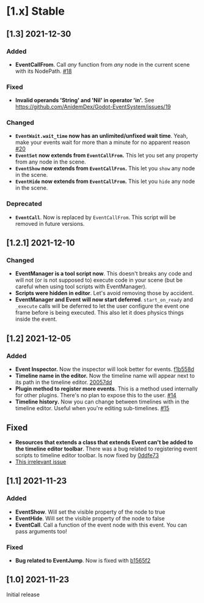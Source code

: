 # \[1.x] Stable
## \[1.3] 2021-12-30
### Added
- **EventCallFrom**. Call _any_ function from _any_ node in the current scene with its NodePath. [#18](https://github.com/AnidemDex/Godot-EventSystem/pull/18)

### Fixed
- **Invalid operands 'String' and 'Nil' in operator 'in'.** See https://github.com/AnidemDex/Godot-EventSystem/issues/19

### Changed
- **`EventWait.wait_time` now has an unlimited/unfixed wait time**. Yeah, make your events wait for more than a minute for no apparent reason [#20](https://github.com/AnidemDex/Godot-EventSystem/pull/20)
- **`EventSet` now extends from `EventCallFrom`.** This let you set any property from any node in the scene.
- **`EventShow` now extends from `EventCallFron`.** This let you `show` any node in the scene.
- **`EventHide` now extends from `EventCallFrom`.** This let you `hide` any node in the scene. 

### Deprecated
- **`EventCall`**. Now is replaced by `EventCallFrom`. This script will be removed in future versions.

## \[1.2.1] 2021-12-10
### Changed
- **EventManager is a tool script now**. This doesn't breaks any code and will not (or is not supposed to) execute code in your scene (but be careful when using tool scripts with EventManager).
- **Scripts were hidden in editor**. Let's avoid removing those by accident.
- **EventManager and Event will now start deferred**. `start_on_ready` and `_execute` calls will be deferred to let the user configure the event one frame before is being executed. This also let it does physics things inside the event.

## \[1.2] 2021-12-05
### Added
- **Event Inspector.** Now the inspector will look better for events. [f1b558d](https://github.com/AnidemDex/Godot-EventSystem/commit/f1b558d53541cab5c74f1900cd2767a0f33c2a39)
- **Timeline name in the editor.** Now the timeline name will appear next to its path in the timeline editor. [20057dd](https://github.com/AnidemDex/Godot-EventSystem/commit/20057ddc389571920683b2bd98fae27e2ee5f4ee)
- **Plugin method to register more events**. This is a method used internally for other plugins. There's no plan to expose this to the user. [#14](https://github.com/AnidemDex/Godot-EventSystem/pull/14)
- **Timeline history.** Now you can change between timelines with in the timeline editor. Useful when you're editing sub-timelines. [#15](https://github.com/AnidemDex/Godot-EventSystem/pull/15)

## Fixed
- **Resources that extends a class that extends Event can't be added to the timeline editor toolbar**. There was a bug related to registering event scripts to timeline editor toolbar. Is now fixed by [0ddfe73](https://github.com/AnidemDex/Godot-EventSystem/commit/84e00318a9b7d56274cc6b64c9671e8a0322ba46)
- [This irrelevant issue](https://github.com/AnidemDex/Godot-EventSystem/issues/11)

## \[1.1] 2021-11-23
### Added
- **EventShow**. Will set the visible property of the node to true
- **EventHide**. Will set the visible property of the node to false
- **EventCall**. Call a function of the event node with this event. You can pass arguments too!

### Fixed
- **Bug related to EventJump**. Now is fixed with [b1565f2](https://github.com/AnidemDex/Godot-EventSystem/commit/b1565f28214b2d7c658c0ae1bdd9fb209a2600ff)

## \[1.0] 2021-11-23

Initial release
